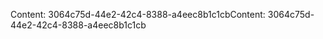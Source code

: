 <span data-ttu-id="847f9-101">Content: 3064c75d-44e2-42c4-8388-a4eec8b1c1cb</span><span class="sxs-lookup"><span data-stu-id="847f9-101">Content: 3064c75d-44e2-42c4-8388-a4eec8b1c1cb</span></span>